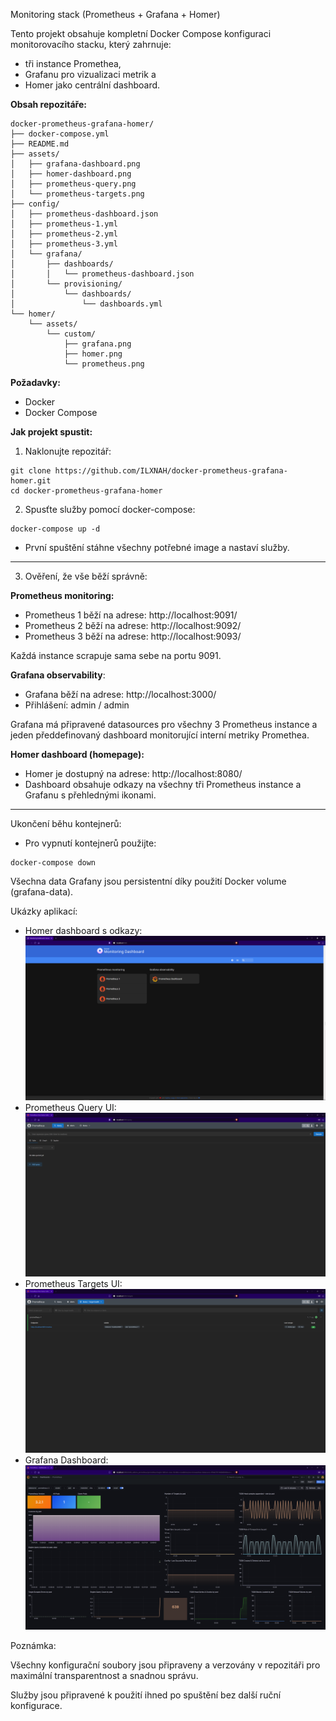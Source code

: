 Monitoring stack (Prometheus + Grafana + Homer)

Tento projekt obsahuje kompletní Docker Compose konfiguraci monitorovacího stacku, který zahrnuje:
- tři instance Promethea, 
- Grafanu pro vizualizaci metrik a 
- Homer jako centrální dashboard.

**Obsah repozitáře:**
```
docker-prometheus-grafana-homer/
├── docker-compose.yml
├── README.md
├── assets/
│   ├── grafana-dashboard.png
│   ├── homer-dashboard.png
│   ├── prometheus-query.png
│   └── prometheus-targets.png
├── config/
│   ├── prometheus-dashboard.json
│   ├── prometheus-1.yml
│   ├── prometheus-2.yml
│   ├── prometheus-3.yml
│   └── grafana/
│       ├── dashboards/
│       │   └── prometheus-dashboard.json
│       └── provisioning/
│           └── dashboards/
│               └── dashboards.yml
└── homer/
    └── assets/
        └── custom/
            ├── grafana.png
            ├── homer.png
            └── prometheus.png
```

**Požadavky:**
- Docker
- Docker Compose

**Jak projekt spustit:**
1. Naklonujte repozitář:
```
git clone https://github.com/ILXNAH/docker-prometheus-grafana-homer.git
cd docker-prometheus-grafana-homer
```

2. Spusťte služby pomocí docker-compose:
```
docker-compose up -d
```

- První spuštění stáhne všechny potřebné image a nastaví služby.
---
3. Ověření, že vše běží správně:

**Prometheus monitoring:**
- Prometheus 1 běží na adrese: http://localhost:9091/
- Prometheus 2 běží na adrese: http://localhost:9092/
- Prometheus 3 běží na adrese: http://localhost:9093/

Každá instance scrapuje sama sebe na portu 9091.

**Grafana observability**:
- Grafana běží na adrese: http://localhost:3000/
- Přihlášení: admin / admin

Grafana má připravené datasources pro všechny 3 Prometheus instance a jeden předdefinovaný dashboard monitorující interní metriky Promethea.

**Homer dashboard (homepage):**
- Homer je dostupný na adrese: http://localhost:8080/ 
- Dashboard obsahuje odkazy na všechny tři Prometheus instance a Grafanu s přehlednými ikonami.
---
Ukončení běhu kontejnerů:
- Pro vypnutí kontejnerů použijte:
```
docker-compose down
```

Všechna data Grafany jsou persistentní díky použití Docker volume (grafana-data).

Ukázky aplikací:
- Homer dashboard s odkazy:
  ![Homer dashboard](assets/homer-dashboard.png)
- Prometheus Query UI:
  ![Prometheus Query UI](assets/prometheus-query.png)
- Prometheus Targets UI:
  ![Prometheus Targets UI](assets/prometheus-targets.png)
- Grafana Dashboard:
  ![Grafana Dashboard](assets/grafana-dashboard.png)

Poznámka:

Všechny konfigurační soubory jsou připraveny a verzovány v repozitáři pro maximální transparentnost a snadnou správu.

Služby jsou připravené k použití ihned po spuštění bez další ruční konfigurace.

